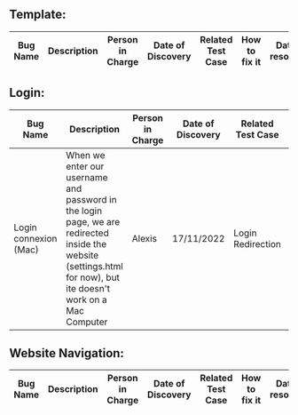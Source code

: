 ## Template:
| Bug Name | Description | Person in Charge |    Date of Discovery     |    Related Test Case    |       How to fix it       |       Date of resolution       | 
| --------- | ----------------- | -------------------- |    ---------------     |    --------    |       ---       |       ---       |


## Login:
| Bug Name | Description | Person in Charge |    Date of Discovery     |    Related Test Case    |       How to fix it       |       Date of resolution       | 
| --------- | ----------------- | -------------------- |    ---------------     |    --------    |       ---       |       ---       |
| Login connexion (Mac) | When we enter our username and password in the login page, we are redirected inside the website (settings.html for now), but ite doesn't work on a Mac Computer | Alexis |    17/11/2022     |    Login Redirection    |      We had to implement Firebase in the code.       |       25/11/2022       | 

## Website Navigation:
| Bug Name | Description | Person in Charge |    Date of Discovery     |    Related Test Case    |       How to fix it       |       Date of resolution       | 
| --------- | ----------------- | -------------------- |    ---------------     |    --------    |       ---       |       ---       | 
